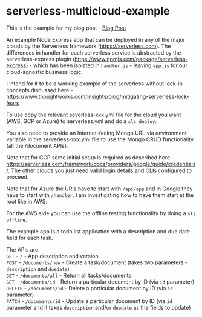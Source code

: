 # serverless-multicloud-example

This is the example for my blog post - [Blog Post](blogpost.md)

An example Node Express app that can be deployed in any of the major clouds by the Serverless framework (https://serverless.com). The differences in handler for each serverless service is abstracted by the serverless-express plugin (https://www.npmjs.com/package/serverless-express) - which has been isolated in `handler.js` - leaving `app.js` for our cloud-agnostic business logic.

I intend for it to be a working example of the serverless without lock-in concepts discussed here - https://www.thoughtworks.com/insights/blog/mitigating-serverless-lock-fears

To use copy the relevant severless-xxx.yml file for the cloud you want (AWS, GCP or Azure) to serverless.yml and do a `sls deploy`.

You also need to provide an Internet-facing Mongo URL via environment variable in the serverless-xxx.yml file to use the Mongo CRUD functionality (all the /document APIs).

Note that for GCP some initial setup is required as described here - https://serverless.com/framework/docs/providers/google/guide/credentials/. The other clouds you just need valid login details and CLIs configured to proceed.

Note that for Azure the URIs have to start with `/api/app` and in Google they have to start with `/handler`. I am investigating how to have them start at the root like in AWS.

For the AWS side you can use the offline testing functionality by doing a `sls offline`.

The example app is a todo list application with a description and due date field for each task.

The APIs are:  
`GET` - `/` - App description and version  
`POST` - `/documents/new` - Create a task/document (takes two parameters - `description` and `duedate`)  
`GET` - `/documents/all` - Return all tasks/documents  
`GET` - `/documents/id` - Return a particular document by ID (via `id` parameter)  
`DELETE` - `/documents/id` - Delete a particular document by ID (via `id` parameter)  
`PATCH` - `/documents/id` - Update a particular document by ID (via `id` parameter and it takes `description` and/or `duedate` as the fields to update)
